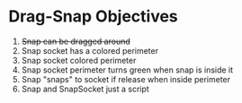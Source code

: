 # Drag-Snap Objectives
1. ~~Snap can be dragged around~~
2. Snap socket has a colored perimeter
3. Snap socket colored perimeter
4. Snap socket perimeter turns green when snap is inside it
5. Snap "snaps" to socket if release when inside perimeter
6. Snap and SnapSocket just a script